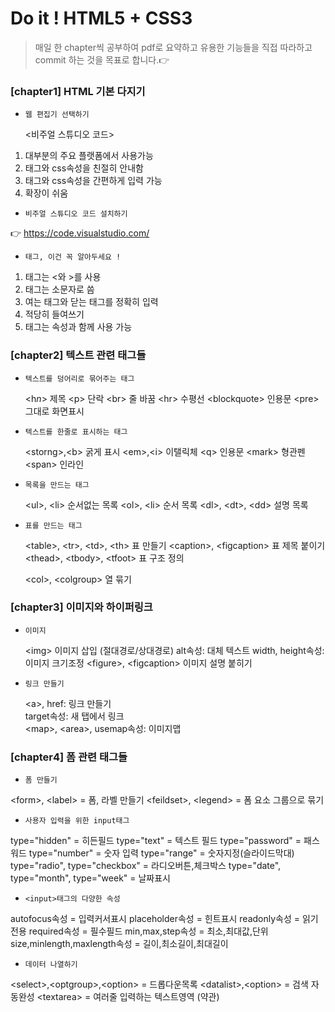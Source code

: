 # Do it ! HTML5 + CSS3 
> 매일 한 chapter씩 공부하여 pdf로 요약하고 유용한 기능들을 직접 따라하고 commit 하는 것을 목표로 합니다.👉

###  **[chapter1] HTML 기본 다지기**

- `웹 편집기 선택하기`

  <비주얼 스튜디오 코드>
1. 대부분의 주요 플랫폼에서 사용가능  
2. 태그와 css속성을 친절히 안내함  
3. 태그와 css속성을 간편하게 입력 가능  
4. 확장이 쉬움  
- `비주얼 스튜디오 코드 설치하기`

👉 https://code.visualstudio.com/

- `태그, 이건 꼭 알아두세요 !`  
1. 태그는 <와 >를 사용
2. 태그는 소문자로 씀
3. 여는 태그와 닫는 태그를 정확히 입력
4. 적당히 들여쓰기
5. 태그는 속성과 함께 사용 가능

### **[chapter2] 텍스트 관련 태그들**

- `텍스트를 덩어리로 묶어주는 태그`

    \<h*n*> 제목 \<p> 단락 \<br> 줄 바꿈 \<hr> 수평선 \<blockquote> 인용문 \<pre> 그대로 화면표시  
- `텍스트를 한줄로 표시하는 태그`

   \<storng>,\<b> 굵게 표시 \<em>,\<i> 이탤릭체 \<q> 인용문 \<mark> 형관펜 \<span> 인라인

- `목록을 만드는 태그`

   \<ul>, \<li> 순서없는 목록 \<ol>, \<li> 순서 목록 \<dl>, \<dt>, \<dd> 설명 목록
   
- `표를 만드는 태그`

    \<table>, \<tr>, \<td>, \<th> 표 만들기 \<caption>, \<figcaption> 표 제목 붙이기 \<thead>, \<tbody>, \<tfoot> 표 구조 정의
    
    
    \<col>, \<colgroup> 열 묶기

### **[chapter3] 이미지와 하이퍼링크**

- `이미지`

   \<img> 이미지 삽입 (절대경로/상대경로) alt속성: 대체 텍스트 width, height속성: 이미지 크기조정 \<figure>, \<figcaption> 이미지 설명 붙히기

- `링크 만들기`
   
   \<a>, href: 링크 만들기  
   target속성: 새 탭에서 링크  
   \<map>, \<area>, usemap속성: 이미지맵
   
### **[chapter4] 폼 관련 태그들**
   
- `폼 만들기`

\<form>, \<label> = 폼, 라벨 만들기 \<feildset>, \<legend> = 폼 요소 그룹으로 묶기

- `사용자 입력을 위한 input태그`

type="hidden" = 히든필드 type="text" = 텍스트 필드 type="password" = 패스워드 type="number" = 숫자 입력 type="range" = 숫자지정(슬라이드막대)
type="radio", type="checkbox" = 라디오버튼,체크박스 type="date", type="month", type="week" = 날짜표시

- `<input>태그의 다양한 속성`

autofocus속성 = 입력커서표시 placeholder속성 = 힌트표시 readonly속성 = 읽기전용 required속성 = 필수필드 min,max,step속성 = 최소,최대값,단위
size,minlength,maxlength속성 = 길이,최소길이,최대길이 

- `데이터 나열하기`

\<select>,\<optgroup>,\<option> = 드롭다운목록 \<datalist>,\<option> = 검색 자동완성 \<textarea> = 여러줄 입력하는 텍스트영역 (약관)









